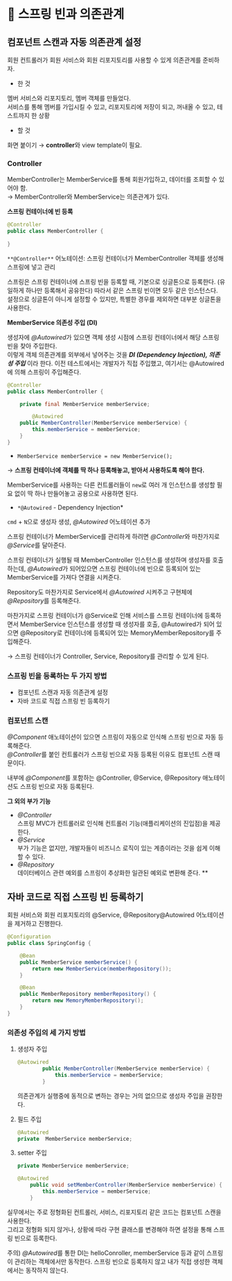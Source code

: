 # 🌱 스프링 빈과 의존관계
## 컴포넌트 스캔과 자동 의존관계 설정

회원 컨트롤러가 회원 서비스와 회원 리포지토리를 사용할 수 있게 의존관계를 준비하자.

- 한 것

멤버 서비스와 리포지토리, 멤버 객체를 만들었다.   
서비스를 통해 멤버를 가입시킬 수 있고, 리포지토리에 저장이 되고, 꺼내올 수 있고, 테스트까지 한 상황

- 할 것

화면 붙이기 → **controller**와 view template이 필요.

### Controller

MemberController는 MemberService를 통해 회원가입하고, 데이터를 조회할 수 있어야 함.  
→ MemberController와 MemberService는 의존관계가 있다.

**스프링 컨테이너에 빈 등록**

```java
@Controller
public class MemberController {
    
}
```

`**@Controller**` 어노테이션: 스프링 컨테이너가 MemberController 객체를 생성해 스프링에 넣고 관리

스프링은 스프링 컨테이너에 스프링 빈을 등록할 때, 기본으로 싱글톤으로 등록한다. (유일하게 하나만 등록해서 공유한다) 따라서 같은 스프링 빈이면 모두 같은 인스턴스다.   
설정으로 싱글톤이 아니게 설정할 수 있지만, 특별한 경우를 제외하면 대부분 싱글톤을 사용한다.

**MemberService 의존성 주입 (DI)**

생성자에 *@Autowired*가 있으면 객체 생성 시점에 스프링 컨테이너에서 해당 스프링 빈을 찾아 주입한다.  
이렇게 객체 의존관계를 외부에서 넣어주는 것을 ***DI (Dependency Injection), 의존성 주입*** 이라 한다.
이전 테스트에서는 개발자가 직접 주입했고, 여기서는 @Autowired에 의해 스프링이 주입해준다.

```java
@Controller
public class MemberController {

    private final MemberService memberService;

		@Autowired
    public MemberController(MemberService memberService) {
        this.memberService = memberService;
    }
}
```

- `MemberService memberService = new MemberService();`

→ **스프링 컨테이너에 객체를 딱 하나 등록해놓고, 받아서 사용하도록 해야 한다.** 

MemberService를 사용하는 다른 컨트롤러들이 `new`로 여러 개 인스턴스를 생성할 필요 없이 딱 하나 만들어놓고 공용으로 사용하면 된다.

- `*@Autowired` - Dependency Injection*

`cmd` + `N`으로 생성자 생성, *@Autowired* 어노테이션 추가

스프링 컨테이너가 MemberService를 관리하게 하려면 *@Controller*와 마찬가지로 *@Service*를 달아준다.

스프링 컨테이너가 실행될 때 MemberController 인스턴스를 생성하며 생성자를 호출하는데, *@Autowired*가 되어있으면 스프링 컨테이너에 빈으로 등록되어 있는 MemberService를 가져다 연결을 시켜준다.

Repository도 마찬가지로 Service에서 *@Autowired* 시켜주고 구현체에 *@Repository*를 등록해준다.

마찬가지로 스프링 컨테이너가 @Service로 인해 서비스를 스프링 컨테이너에 등록하면서 MemberService 인스턴스를 생성할 때 생성자를 호출, @Autowired가 되어 있으면 @Repository로 컨테이너에 등록되어 있는 MemoryMemberRepository를 주입해준다.

→ 스프링 컨테이너가 Controller, Service, Repository를 관리할 수 있게 된다.

### 스프링 빈을 등록하는 두 가지 방법

- 컴포넌트 스캔과 자동 의존관계 설정
- 자바 코드로 직접 스프링 빈 등록하기

### 컴포넌트 스캔

*@Component* 애노테이션이 있으면 스프링이 자동으로 인식해 스프링 빈으로 자동 등록해준다.  
*@Controller*를 붙인 컨트롤러가 스프링 빈으로 자동 등록된 이유도 컴포넌트 스캔 때문이다.

내부에 *@Component*를 포함하는 @Controller, @Service, @Repository 애노테이션도 스프링 빈으로 자동 등록된다.

**그 외의 부가 기능**

- *@Controller*  
스프링 MVC가 컨트롤러로 인식해 컨트롤러 기능(애플리케이션의 진입점)을 제공한다.
- *@Service*  
부가 기능은 없지만, 개발자들이 비즈니스 로직이 있는 계층이라는 것을 쉽게 이해할 수 있다.
- *@Repository*  
데이터베이스 관련 예외를 스프링이 추상화한 일관된 예외로 변환해 준다.
**

## 자바 코드로 직접 스프링 빈 등록하기

회원 서비스와 회원 리포지토리의 @Service, @Repository@Autowired 어노테이션을 제거하고 진행한다.

```java
@Configuration
public class SpringConfig {

    @Bean
    public MemberService memberService() {
        return new MemberService(memberRepository());
    }

    @Bean
    public MemberRepository memberRepository() {
        return new MemoryMemberRepository();
    }
}
```

### 의존성 주입의 세 가지 방법

1. 생성자 주입

    ```java
    @Autowired
    		public MemberController(MemberService memberService) {
    		    this.memberService = memberService;
    		}
    ```

    의존관계가 실행중에 동적으로 변하는 경우는 거의 없으므로 생성자 주입을 권장한다.

2. 필드 주입

    ```java
    @Autowired
    private  MemberService memberService;
    ```

3. setter 주입

    ```java
    private MemberService memberService;

    @Autowired
        public void setMemberController(MemberService memberService) {
            this.memberService = memberService;
        }
    ```

실무에서는 주로 정형화된 컨트롤러, 서비스, 리포지토리 같은 코드는 컴포넌트 스캔을 사용한다.  
그리고 정형화 되지 않거나, 상황에 따라 구현 클래스를 변경해야 하면 설정을 통해 스프링 빈으로 등록한다.

주의) *@Autowired*를 통한 DI는 helloConroller, memberService 등과 같이 스프링이 관리하는 객체에서만 동작한다. 스프링 빈으로 등록하지 않고 내가 직접 생성한 객체에서는 동작하지 않는다.

